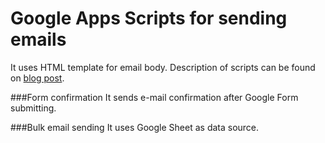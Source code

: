 # Google Apps Scripts for sending emails

It uses HTML template for email body. Description of scripts can be found on [blog post](http://tomasjurman.blogspot.cz/2012/12/email-confirmation-after-sending-google.html).

###Form confirmation
It sends e-mail confirmation after Google Form submitting. 

###Bulk email sending
It uses Google Sheet as data source.

